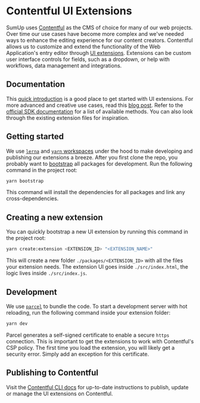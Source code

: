 # Contentful UI Extensions

SumUp uses [Contentful](https://contentful.com) as the CMS of choice for many of our web projects. Over time our use cases have become more complex and we've needed ways to enhance the editing experience for our content creators. Contentful allows us to customize and extend the functionality of the Web Application's entry editor through [UI extensions](https://github.com/contentful/ui-extensions-sdk). Extensions can be custom user interface controls for fields, such as a dropdown, or help with workflows, data management and integrations.

## Documentation

This [quick introduction](https://www.contentful.com/developers/docs/concepts/uiextensions/) is a good place to get started with UI extensions. For more advanced and creative use cases, read this [blog post](https://www.contentful.com/blog/2017/10/09/creating-ui-extensions-with-contentful/). Refer to the [official SDK documentation](https://github.com/contentful/ui-extensions-sdk) for a list of available methods. You can also look through the existing extension files for inspiration.

## Getting started

We use [`lerna`](https://github.com/lerna/lerna) and [`yarn` workspaces](https://yarnpkg.com/lang/en/docs/workspaces/) under the hood to make developing and publishing our extensions a breeze. After you first clone the repo, you probably want to [bootstrap](https://github.com/lerna/lerna#bootstrap) all packages for development. Run the following command in the project root:

```bash
yarn bootstrap
```

This command will install the dependencies for all packages and link any cross-dependencies.

## Creating a new extension

You can quickly bootstrap a new UI extension by running this command in the project root:

```bash
yarn create:extension <EXTENSION_ID> "<EXTENSION_NAME>"
```

This will create a new folder `./packages/<EXTENSION_ID>` with all the files your extension needs. The extension UI goes inside `./src/index.html`, the logic lives inside `./src/index.js`.

## Development

We use [`parcel`](https://github.com/parcel-bundler/parcel) to bundle the code. To start a development server with hot reloading, run the following command inside your extension folder:

```bash
yarn dev
```

Parcel generates a self-signed certificate to enable a secure `https` connection. This is important to get the extensions to work with Contentful's CSP policy. The first time you load the extension, you will likely get a security error. Simply add an exception for this certificate.

## Publishing to Contentful

Visit the [Contentful CLI docs](https://github.com/contentful/contentful-cli/tree/master/docs/extension) for up-to-date instructions to publish, update or manage the UI extensions on Contentful.
